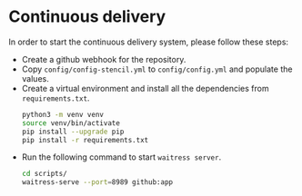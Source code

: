 # Continuous delivery

In order to start the continuous delivery system, please follow these steps:
- Create a github webhook for the repository.
- Copy `config/config-stencil.yml` to `config/config.yml` and populate the values.
- Create a virtual environment and install all the dependencies from `requirements.txt`.
    ```bash
    python3 -m venv venv
    source venv/bin/activate
    pip install --upgrade pip
    pip install -r requirements.txt
    ```
- Run the following command to start `waitress server`.
    ```bash
    cd scripts/
    waitress-serve --port=8989 github:app
    ```